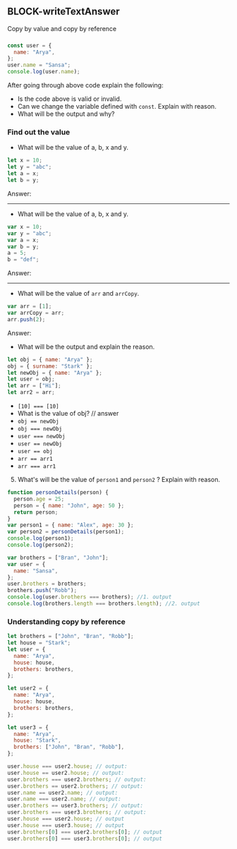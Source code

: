 ## BLOCK-writeTextAnswer

Copy by value and copy by reference

###

```js
const user = {
  name: "Arya",
};
user.name = "Sansa";
console.log(user.name);
```

After going through above code explain the following:

- Is the code above is valid or invalid.
- Can we change the variable defined with `const`. Explain with reason.
- What will be the output and why?

### Find out the value

- What will be the value of a, b, x and y.

```js
let x = 10;
let y = "abc";
let a = x;
let b = y;
```

Answer:

---

- What will be the value of a, b, x and y.

```js
var x = 10;
var y = "abc";
var a = x;
var b = y;
a = 5;
b = "def";
```

Answer:

---

- What will be the value of `arr` and `arrCopy`.

```js
var arr = [1];
var arrCopy = arr;
arr.push(2);
```

Answer:

- What will be the output and explain the reason.

```js
let obj = { name: "Arya" };
obj = { surname: "Stark" };
let newObj = { name: "Arya" };
let user = obj;
let arr = ["Hi"];
let arr2 = arr;
```

- `[10] === [10]`
- What is the value of obj? // answer
- `obj == newObj`
- `obj === newObj`
- `user === newObj`
- `user == newObj`
- `user == obj`
- `arr == arr1`
- `arr === arr1`

5. What's will be the value of `person1` and `person2` ? Explain with reason.

```js
function personDetails(person) {
  person.age = 25;
  person = { name: "John", age: 50 };
  return person;
}
var person1 = { name: "Alex", age: 30 };
var person2 = personDetails(person1);
console.log(person1);
console.log(person2);
```

```js
var brothers = ["Bran", "John"];
var user = {
  name: "Sansa",
};
user.brothers = brothers;
brothers.push("Robb");
console.log(user.brothers === brothers); //1. output
console.log(brothers.length === brothers.length); //2. output
```

### Understanding copy by reference

```js
let brothers = ["John", "Bran", "Robb"];
let house = "Stark";
let user = {
  name: "Arya",
  house: house,
  brothers: brothers,
};

let user2 = {
  name: "Arya",
  house: house,
  brothers: brothers,
};

let user3 = {
  name: "Arya",
  house: "Stark",
  brothers: ["John", "Bran", "Robb"],
};

user.house === user2.house; // output:
user.house == user2.house; // output:
user.brothers === user2.brothers; // output:
user.brothers == user2.brothers; // output:
user.name == user2.name; // output:
user.name === user2.name; // output:
user.brothers == user3.brothers; // output:
user.brothers === user3.brothers; // output:
user.house === user2.house; // output
user.house === user3.house; // output
user.brothers[0] === user2.brothers[0]; // output
user.brothers[0] === user3.brothers[0]; // output
```
